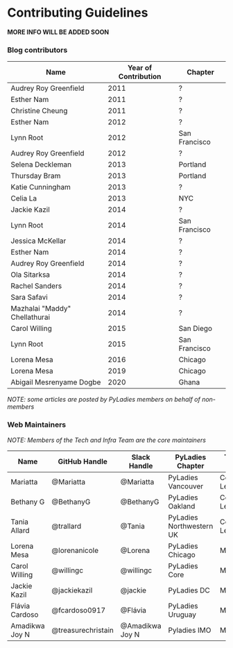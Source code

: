 # Contributing Guidelines

**MORE INFO WILL BE ADDED SOON** 



### Blog contributors

**Name** | **Year of Contribution** | **Chapter** 
-- | -- | --
Audrey Roy Greenfield| 2011| ?
Esther Nam| 2011| ?
Christine Cheung|2011| ?
Esther Nam|2012|?
Lynn Root| 2012| San Francisco
Audrey Roy Greenfield| 2012| ?
Selena Deckleman| 2013| Portland
Thursday Bram| 2013|Portland
Katie Cunningham | 2013| ?
Celia La|2013| NYC
Jackie Kazil|2014| ?
Lynn Root| 2014|San Francisco
Jessica McKellar|2014|?
Esther Nam|2014| ?
Audrey Roy Greenfield|2014|?
Ola Sitarksa|2014|?
Rachel Sanders|2014|?
Sara Safavi| 2014|?
Mazhalai "Maddy" Chellathurai|2014|?
Carol Willing| 2015|San Diego 
Lynn Root| 2015|San Francisco
Lorena Mesa|2016|Chicago
Lorena Mesa|2019|Chicago
Abigail Mesrenyame Dogbe| 2020| Ghana


_NOTE: some articles are posted by PyLadies members on behalf of non-members_


### Web Maintainers

_NOTE: Members of the Tech and Infra Team are the core maintainers_

Name | GitHub Handle | Slack Handle | PyLadies Chapter | Team Role |
| --| --| --| --| --|
| Mariatta | @Mariatta  | @Mariatta | PyLadies Vancouver | Co-Lead |
| Bethany G | @BethanyG   | @BethanyG | PyLadies Oakland | Co-Lead |
| Tania Allard | @trallard  | @Tania | PyLadies Northwestern UK | Co-Lead |
| Lorena Mesa | @lorenanicole | @Lorena | PyLadies Chicago | Member |
| Carol Willing | @willingc   | @willingc | PyLadies Core | Member |
| Jackie Kazil | @jackiekazil   | @jackie | PyLadies DC | Member |
| Flávia Cardoso | @fcardoso0917  | @Flávia | PyLadies Uruguay | Member |
| Amadikwa Joy N | @treasurechristain | @Amadikwa Joy N | Pyladies IMO | Member |
